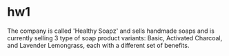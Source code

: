 # hw1
The company is called 'Healthy Soapz' and sells handmade soaps and is currently selling 3 type of soap product variants: Basic, Activated Charcoal, and Lavender Lemongrass, each with a different set of benefits.
